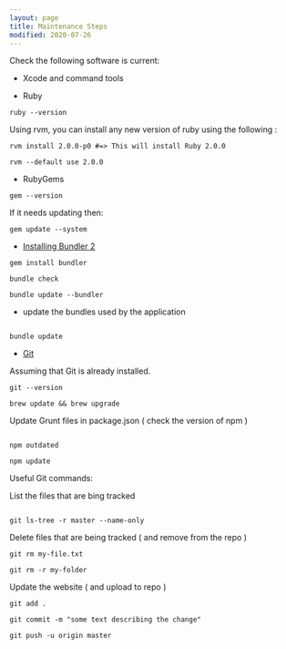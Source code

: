 ```yaml
---
layout: page
title: Maintenance Steps
modified: 2020-07-26
---
```


Check the following software is current:

* Xcode and command tools

* Ruby

```
ruby --version

```

Using rvm, you can install any new version of ruby using the following :

```
rvm install 2.0.0-p0 #=> This will install Ruby 2.0.0

rvm --default use 2.0.0

```

* RubyGems

```
gem --version
```

If it needs updating then:

```
gem update --system
```

* [Installing Bundler 2](https://bundler.io/guides/bundler_2_upgrade.html)

```
gem install bundler

bundle check

bundle update --bundler

```

- update the bundles used by the application

```

bundle update

```

* [Git](https://medium.com/@katopz/how-to-upgrade-git-ff00ea12be18)

Assuming that Git is already installed.

```
git --version

brew update && brew upgrade

```

Update Grunt files in package.json ( check the version of npm )

```

npm outdated

npm update

```

Useful Git commands:

List the files that are bing tracked

```

git ls-tree -r master --name-only

```


Delete files that are being tracked ( and remove from the repo )

```
git rm my-file.txt

git rm -r my-folder

```

Update the website ( and upload to repo )

```
git add .

git commit -m "some text describing the change"

git push -u origin master

```
